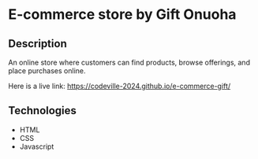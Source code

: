 # E-commerce store by Gift Onuoha

## Description

An online store where customers can find products, browse offerings, and place purchases online.

Here is a live link: https://codeville-2024.github.io/e-commerce-gift/

## Technologies
* HTML
* CSS
* Javascript
